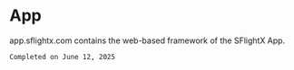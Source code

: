 # App

app.sflightx.com contains the web-based framework of the SFlightX App.

`Completed on June 12, 2025`